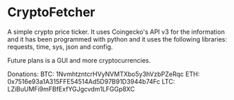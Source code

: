 # CryptoFetcher
A simple crypto price ticker. It uses Coingecko's API v3 for the information and it has been programmed with python and it uses the following libraries: requests, time, sys, json and config.

Future plans is a GUI and more cryptocurrencies.

Donations:
  BTC: 1NvmhtzntcrHVyNVMTXbo5y3hVzbPZeRqc
  ETH: 0x7516e93a1A315FFE54514Ad5D97B91D3944b74Fc
  LTC: LZiBuUMFi9mFBfExfYGJgcvdm1LFGGp8XC
